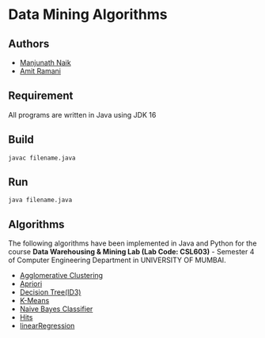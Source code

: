 # Data Mining Algorithms

## Authors

* [Manjunath Naik](https://github.com/Manu1ND)
* [Amit Ramani](https://github.com/Ichigo27)

## Requirement

All programs are written in Java using JDK 16

## Build

```
javac filename.java
```

## Run

```
java filename.java
```

## Algorithms

The following algorithms have been implemented in Java and Python for the course **Data Warehousing & Mining Lab (Lab Code: CSL603)** - Semester 4 of Computer Engineering Department in UNIVERSITY OF MUMBAI.

* [Agglomerative Clustering](Agglomerative_Clustering)
* [Apriori](Apriori)
* [Decision Tree(ID3)](Decision_Tree_ID3)
* [K-Means](K-Means)
* [Naive Bayes Classifier](Naive_Bayes_Classifier)
* [Hits](hits.py)
* [linearRegression](linearRegression.py)
